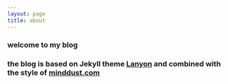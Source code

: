 ```yaml
---
layout: page
title: about
---
```


### welcome to my blog  

### the blog is based on Jekyll theme [Lanyon](http://lanyon.getpoole.com) and combined with the style of [minddust.com](http://www.minddust.com)
